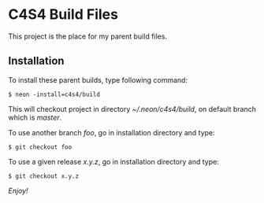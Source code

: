 C4S4 Build Files
================

This project is the place for my parent build files.

Installation
------------

To install these parent builds, type following command:

```
$ neon -install=c4s4/build
```

This will checkout project in directory *~/.neon/c4s4/build*, on default branch
which is *master*.

To use another branch *foo*, go in installation directory and type:

```
$ git checkout foo
```

To use a given release *x.y.z*, go in installation directory and type:

```
$ git checkout x.y.z
```

*Enjoy!*
